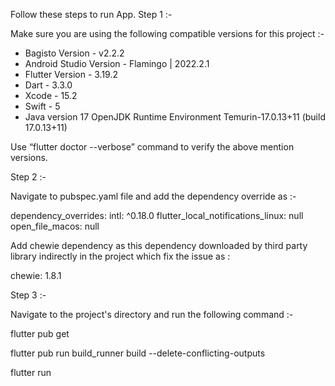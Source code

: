 Follow these steps to run App.
Step 1 :- 

Make sure you are using the following compatible versions for this project :-

* Bagisto Version - v2.2.2
* Android Studio Version - Flamingo | 2022.2.1
* Flutter Version - 3.19.2
* Dart - 3.3.0
* Xcode - 15.2
* Swift - 5
* Java version 17 OpenJDK Runtime Environment Temurin-17.0.13+11 (build 17.0.13+11)

Use “flutter doctor --verbose” command to verify the above mention versions. 


Step 2 :- 

Navigate to pubspec.yaml file and add the dependency override as :-

dependency_overrides:
  intl: ^0.18.0
  flutter_local_notifications_linux: null
  open_file_macos: null

Add chewie dependency as this dependency downloaded by third party library indirectly in the project which fix the issue as :

chewie: 1.8.1

Step 3 :- 

Navigate to the project's directory and run the following command :- 

flutter pub get

flutter pub run build_runner build --delete-conflicting-outputs 

flutter run


